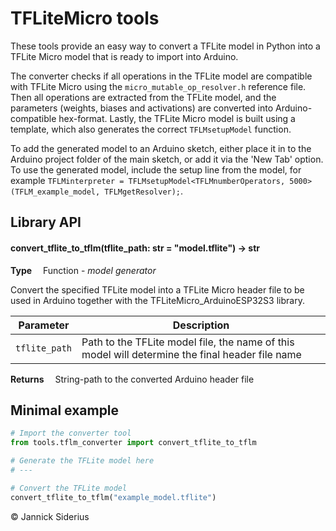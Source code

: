 # TFLiteMicro tools

These tools provide an easy way to convert a TFLite model in Python into a TFLite Micro model that is ready to import into Arduino.

The converter checks if all operations in the TFLite model are compatible with TFLite Micro using the `micro_mutable_op_resolver.h` reference file. Then all operations are extracted from the TFLite model, and the parameters (weights, biases and activations) are converted into Arduino-compatible hex-format. Lastly, the TFLite Micro model is built using a template, which also generates the correct `TFLMsetupModel` function.

To add the generated model to an Arduino sketch, either place it in to the Arduino project folder of the main sketch, or add it via the 'New Tab' option.
To use the generated model, include the setup line from the model, for example `TFLMinterpreter = TFLMsetupModel<TFLMnumberOperators, 5000>(TFLM_example_model, TFLMgetResolver);`.

## Library API

#### convert_tflite_to_tflm(tflite_path: str = "model.tflite") -> str

**Type** &emsp;Function - _model generator_

Convert the specified TFLite model into a TFLite Micro header file to be used in Arduino together with the TFLiteMicro_ArduinoESP32S3 library.

| Parameter | Description |
| --- | --- |
| `tflite_path` | Path to the TFLite model file, the name of this model will determine the final header file name |

**Returns** &emsp;String-path to the converted Arduino header file

## Minimal example
```python
# Import the converter tool
from tools.tflm_converter import convert_tflite_to_tflm

# Generate the TFLite model here
# ---

# Convert the TFLite model
convert_tflite_to_tflm("example_model.tflite")
```

&copy; Jannick Siderius 
